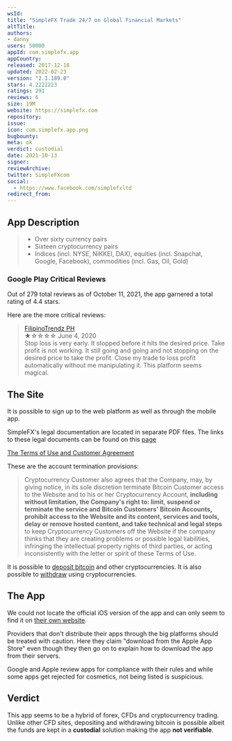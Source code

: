 ```yaml
---
wsId: 
title: "SimpleFX Trade 24/7 on Global Financial Markets"
altTitle: 
authors:
- danny
users: 50000
appId: com.simplefx.app
appCountry: 
released: 2017-12-18
updated: 2022-02-23
version: "2.1.189.0"
stars: 4.2222223
ratings: 291
reviews: 6
size: 19M
website: https://simplefx.com
repository: 
issue: 
icon: com.simplefx.app.png
bugbounty: 
meta: ok
verdict: custodial
date: 2021-10-13
signer: 
reviewArchive:
twitter: SimpleFXcom
social:
  - https://www.facebook.com/simplefxltd
redirect_from:
---
```


## App Description

> - Over sixty currency pairs
> - Sixteen cryptocurrency pairs
> - Indices (incl. NYSE, NIKKEI, DAX), equities (incl. Snapchat, Google, Facebook),
commodities (incl. Gas, Oil, Gold)

### Google Play Critical Reviews

Out of 279 total reviews as of October 11, 2021, the app garnered a total rating of 4.4 stars.

Here are the more critical reviews:

> [FilipinoTrendz PH](https://play.google.com/store/apps/details?id=com.simplefx.app&reviewId=gp%3AAOqpTOEsWcI1JsKieqTcb0SAsYLRl4por-ZAUu3oZ9YT83m8cwzFpmf-pnIpSUTAuhj2YDMkwn-tjpZDyNWn_w)<br>
  ★☆☆☆☆ June 4, 2020 <br>
       Stop loss is very early. It stopped before it hits the desired price. Take profit is not working. It still going and going and not stopping on the desired price to take the profit. Close my trade to loss profit automatically without me manipulating it. This platform seems magical.

## The Site

It is possible to sign up to the web platform as well as through the mobile app. 

SimpleFX's legal documentation are located in separate PDF files. The links to these legal documents can be found on this [page](https://simplefx.com/terms-and-conditions/)

[The Terms of Use and Customer Agreement](https://simplefx.com/resources/SimpleFX_TermsOfUseAndCustomerAgreement.pdf)

These are the account termination provisions:

> Cryptocurrency Customer also agrees that the Company, may, by giving notice, in its sole discretion terminate Bitcoin Customer access to the Website and to his or her Cryptocurrency Account, **including without limitation, the Company's right to: limit, suspend or terminate the service and Bitcoin Customers' Bitcoin Accounts, prohibit access to the Website and its content, services and tools, delay or remove hosted content, and take technical and legal steps** to keep Cryptocurrency Customers off the Website if the company thinks that they are creating problems or possible legal liabilities, infringing the intellectual property rights of third parties, or acting inconsistently with the letter or spirit of these Terms of Use.

It is possible to [deposit bitcoin](https://simplefx.com/payments/) and other cryptocurrencies. It is also possible to [withdraw](https://blog.simplefx.com/how-to-withdraw-funds-with-simplefx) using cryptocurrencies.

## The App

We could not locate the official iOS version of the app and can only seem to find it on [their own website](https://simplefx.com/ios/).

<div class="alertBox"><div>
<p>Providers that don't distribute their apps through the big platforms
should be treated with caution. Here they claim "download from the Apple App
Store" even though they then go on to explain how to download the app from
their servers.</p>
<p>Google and Apple review apps for compliance with their rules and while some
apps get rejected for cosmetics, not being listed is suspicious.</p>
</div></div>

## Verdict

This app seems to be a hybrid of forex, CFDs and cryptocurrency trading. Unlike other CFD sites, depositing and withdrawing bitcoin is possible albeit the funds are kept in a **custodial** solution making the app **not verifiable**.

